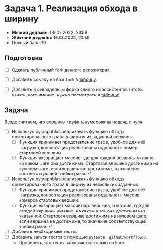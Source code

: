 # Задача 1. Реализация обхода в ширину

* **Мягкий дедлайн**: 09.03.2022, 23:59
* **Жёсткий дедлайн**: 16.03.2022, 23:59
* Полный балл: 10

## Подготовка
- [ ] Сделать публичный `fork` данного репозитория.
- [ ] Добавить ссылку на ваш `fork` в [таблицу](https://docs.google.com/spreadsheets/d/18DhYG5CuOrN4A5b5N7-mEDfDkc-7BuXF3Qsu6HD-lks/edit?usp=sharing).
- [ ] Добавить в совладельцы форка одного из ассистентов (чтобы узнать, кого именно, нужно посмотреть в [таблицу](https://docs.google.com/spreadsheets/d/18DhYG5CuOrN4A5b5N7-mEDfDkc-7BuXF3Qsu6HD-lks/edit?usp=sharing))


## Задача

Везде считаем, что вершины графа занумерованы подряд с нуля.

- [ ] Используя pygraphblas реализовать функцию обхода ориентированного графа в ширину из заданной вершины.
  - [ ] Функция принимает представление графа, удобное для неё (загрузка, конвертация реализованы отдельно) и номер стартовой вершины.
  - [ ] Функция возвращает массив, где для каждой вершины указано, на каком шаге она достижима. Стартовая вершина достижима на нулевом шаге, если вершина не достижима, то значение соответствующей ячейки равно -1.
- [ ] Используя pygraphblas реализовать функцию обхода ориентированного графа в ширину из нескольких заданных.
  - [ ] Функция принимает представление графа, удобное для неё (загрузка, конвертация реализованы отдельно) и массив номеров стартовых вершин.
  - [ ] Функция возвращает массив пар: вершина, и массив, где для каждой вершины указано, на каком шаге она достижима из указанной. Стартовая вершина достижима на нулевом шаге, если вершина не достижима, то значение соответствующей ячейки равно -1.
- [ ] Добавить необходимые тесты.
- [ ] Добавить запуск тестов с помощью `pytest` в `.github/workflows/`.
    - Проверить, что тесты запускаются только на linux
